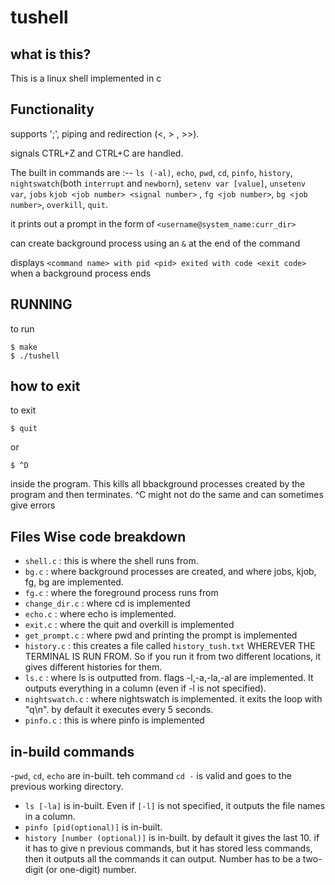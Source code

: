 # tushell

## what is this?
This is a linux shell implemented in c

## Functionality
supports ';', piping and redirection (<, > , >>).

signals CTRL+Z and CTRL+C are handled.

The built in commands are :-- `ls (-al)`, `echo`, `pwd`, `cd`, `pinfo`, `history`, `nightswatch`(both `interrupt` and `newborn`), `setenv var [value]`, `unsetenv var`, `jobs` `kjob <job number> <signal number>` , `fg <job number>`, `bg <job number>`, `overkill`, `quit`.



it prints out a prompt in the form of `<username@system_name:curr_dir>`

can create background process using an `&` at the end of the command

displays `<command name> with pid <pid> exited with code <exit code>` when a background process ends


## RUNNING
to run
```shell
$ make
$ ./tushell
```

## how to exit
to exit 
```shell
$ quit
```
or 
```shell
$ ^D
```
inside the program. This kills all bbackground processes created by the program and then terminates. ^C might not do the same and can sometimes give errors

## Files Wise code breakdown

- `shell.c` : this is where the shell runs from.
- `bg.c` : where background processes are created, and where jobs, kjob, fg, bg are implemented.
- `fg.c` : where the foreground process runs from
- `change_dir.c` : where cd is implemented
- `echo.c` : where echo is implemented.
- `exit.c` : where the quit and overkill is implemented
- `get_prompt.c` : where pwd and printing the prompt is implemented
- `history.c` : this creates a file called `history_tush.txt` WHEREVER THE TERMINAL IS RUN FROM. So if you run it from two different locations, it gives different histories for them.
- `ls.c` : where ls is outputted from. flags -l,-a,-la,-al are implemented. It outputs everything in a column (even if -l is not specified).
- `nightswatch.c` : where nightswatch is implemented. it exits the loop with "q\n". by default it executes every 5 seconds.
- `pinfo.c` : this is where pinfo is implemented


## in-build commands

-`pwd`, `cd`, `echo` are in-built. teh command `cd -` is valid and goes to the previous working directory.
- `ls [-la]` is in-built. Even if `[-l]` is not specified, it outputs the file names in a column.
- `pinfo [pid(optional)]` is in-built.
- `history [number (optional)]` is in-built. by default it gives the last 10. if it has to give n previous commands, but it has stored less commands, then it outputs all the commands it can output. Number has to be a two-digit (or one-digit) number.







